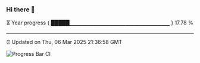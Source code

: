 ### Hi there 👋

⏳ Year progress { █████▁▁▁▁▁▁▁▁▁▁▁▁▁▁▁▁▁▁▁▁▁▁▁▁▁ } 17.78 %

---

⏰ Updated on Thu, 06 Mar 2025 21:36:58 GMT

![Progress Bar CI](https://github.com/IshwaranRudhara/GIT-ACTION/workflows/Progress%20Bar%20CI/badge.svg)
